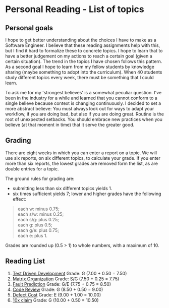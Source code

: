 # Personal Reading - List of topics

## Personal goals

I hope to get better understanding about the choices I have to make as a Software Engineer. I believe that these
reading assignments help with this, but I find it hard to formalize these to concrete topics. I hope to learn that to
have a better judgement on my actions to reach a certain goal (given a certain situation). The trend in the topics I
have chosen follows this pattern. As a second goal I hope to learn from my fellow students by knowledge sharing (maybe
something to adopt into the curriculum). When 40 students study different topics every week, there must be something
that I could learn.

To ask me for my 'strongest believes' is a somewhat peculiar question. I've been in the industry for a while and
learned that you cannot conform to a single believe because context is changing continuously. I decided to set a more
abstract believe: You must always look out for ways to adapt your workflow, if you are doing bad, but also if you are
doing great. Routine is the root of unexpected setbacks. You should embrace new practices when you believe (at that
moment in time) that it serve the greater good.

## Grading


There are eight weeks in which you can enter a report on a topic. We will use six reports, on six different topics, to
calculate your grade. If you enter more than six reports, the lowest grades are removed form the list, as are double
entries for a topic.

The ground rules for grading are:


* submitting less than six different topics yields 1.
* six times sufficient yields 7; lower and higher grades have the following effect:
> each w: minus 0.75;  
> each s/w: minus 0.25;  
> each s/g: plus 0.25;  
> each g: plus 0.5;  
> each g/e: plus 0.75;  
> each e: plus 1.  

Grades are rounded up (0.5 > 1) to whole numbers, with a maximum of 10.

## Reading List

1. [Test Driven Development](./software-process/assignments/personal-reading/1-tdd_v3.pdf) Grade: G (7.00 + 0.50 = 7.50)
1. [Matrix Organization](./software-process/assignments/personal-reading/2-matrix-organization_v1.pdf) Grade: S/G (7.50 + 0.25 = 7.75)
1. [Fault Prediction](./software-process/assignments/personal-reading/3-fault-prediction_v4.pdf)
    Grade: G/E (7.75 + 0.75 = 8.50)
1. [Code Review](./software-process/assignments/personal-reading/4-code-review_v4.pdf)
    Grade: G (8.50 + 0.50 = 9.00)
1. [Defect Cost](./software-process/assignments/personal-reading/5-cost-of-defects_v4.pdf)
    Grade: E (9.00 + 1.00 = 10.00)
1. [10x claim](./software-process/assignments/personal-reading/6-10-x_v4.pdf) Grade: G (10.00 + 0.50 = 10.50)
